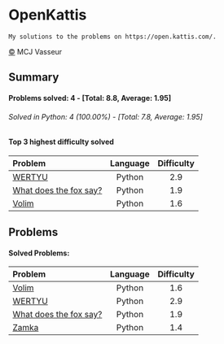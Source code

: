 # OpenKattis
	My solutions to the problems on https://open.kattis.com/.

[&copy;](https://github.com/mvr320/Kattis/blob/master/license.txt) MCJ Vasseur
## Summary
#### Problems solved: 4 - [Total: 8.8, Average: 1.95]
###### Solved in Python: 4 (100.00%) - [Total: 7.8, Average: 1.95]
#### Top 3 highest difficulty solved
| Problem | Language | Difficulty |
| :--- | :---: | :---: |
| [WERTYU ](https://open.kattis.com/problems/wertyu) | Python | 2.9 |
| [What does the fox say? ](https://open.kattis.com/problems/whatdoesthefoxsay) | Python | 1.9 |
| [Volim ](https://open.kattis.com/problems/volim) | Python | 1.6 |

## Problems
#### Solved Problems:
| Problem | Language | Difficulty |
| :--- | :---: | :---: |
| [Volim ](https://open.kattis.com/problems/volim) | Python | 1.6 |
| [WERTYU ](https://open.kattis.com/problems/wertyu) | Python | 2.9 |
| [What does the fox say? ](https://open.kattis.com/problems/whatdoesthefoxsay) | Python | 1.9 |
| [Zamka ](https://open.kattis.com/problems/zamka) | Python | 1.4 |


